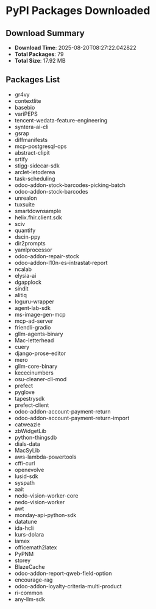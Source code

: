 # PyPI Packages Downloaded

## Download Summary
- **Download Time**: 2025-08-20T08:27:22.042822
- **Total Packages**: 79
- **Total Size**: 17.92 MB

## Packages List
- gr4vy
- contextlite
- basebio
- variPEPS
- tencent-wedata-feature-engineering
- syntera-ai-cli
- gsrap
- diffmanifests
- mcp-postgresql-ops
- abstract-clipit
- srtify
- stigg-sidecar-sdk
- arclet-letoderea
- task-scheduling
- odoo-addon-stock-barcodes-picking-batch
- odoo-addon-stock-barcodes
- unrealon
- tuxsuite
- smartdownsample
- helix.fhir.client.sdk
- sciv
- quantify
- dscin-ppy
- dir2prompts
- yamlprocessor
- odoo-addon-repair-stock
- odoo-addon-l10n-es-intrastat-report
- ncalab
- elysia-ai
- dgapplock
- sindit
- alitiq
- loguru-wrapper
- agent-lab-sdk
- ms-image-gen-mcp
- mcp-ad-server
- friendli-gradio
- gllm-agents-binary
- Mac-letterhead
- cuery
- django-prose-editor
- mero
- gllm-core-binary
- kececinumbers
- osu-cleaner-cli-mod
- prefect
- pyglove
- tapestrysdk
- prefect-client
- odoo-addon-account-payment-return
- odoo-addon-account-payment-return-import
- catweazle
- zbWidgetLib
- python-thingsdb
- dials-data
- MacSyLib
- aws-lambda-powertools
- cffi-curl
- openevolve
- lusid-sdk
- syspath
- aait
- nedo-vision-worker-core
- nedo-vision-worker
- awt
- monday-api-python-sdk
- datatune
- ida-hcli
- kurs-dolara
- iamex
- officemath2latex
- PyPNM
- storey
- BlazeCache
- odoo-addon-report-qweb-field-option
- encourage-rag
- odoo-addon-loyalty-criteria-multi-product
- ri-common
- any-llm-sdk
